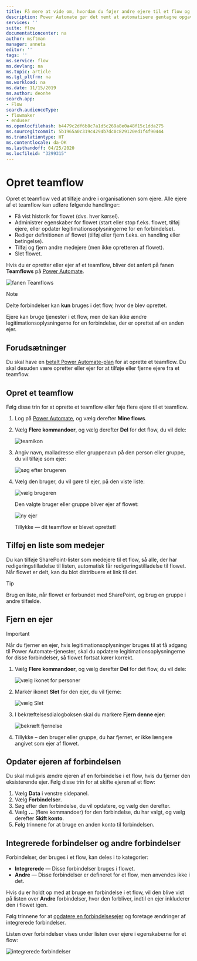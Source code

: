 ```yaml
---
title: Få mere at vide om, hvordan du føjer andre ejere til et flow og opretter teamflows | Microsoft Docs
description: Power Automate gør det nemt at automatisere gentagne opgaver. Du kan tilføje brugere eller grupper som ejere og samarbejde med dem om at designe og administrere flows.
services: ''
suite: flow
documentationcenter: na
author: msftman
manager: anneta
editor: ''
tags: ''
ms.service: flow
ms.devlang: na
ms.topic: article
ms.tgt_pltfrm: na
ms.workload: na
ms.date: 11/15/2019
ms.author: deonhe
search.app:
- Flow
search.audienceType:
- flowmaker
- enduser
ms.openlocfilehash: b4479c2df6b8c7a1d5c269a8e0a48f15c1dda275
ms.sourcegitcommit: 5b1965a0c319c4294b7dc0c829120ed1f4f90444
ms.translationtype: HT
ms.contentlocale: da-DK
ms.lasthandoff: 04/25/2020
ms.locfileid: "3299315"
---
```

# <a name="create-team-flows"></a>Opret teamflow

Opret et teamflow ved at tilføje andre i organisationen som ejere. Alle ejere af et teamflow kan udføre følgende handlinger:

* Få vist historik for flowet (dvs. hver kørsel).
* Administrer egenskaber for flowet (start eller stop f.eks. flowet, tilføj ejere, eller opdater legitimationsoplysningerne for en forbindelse).
* Rediger definitionen af flowet (tilføj eller fjern f.eks. en handling eller betingelse).
* Tilføj og fjern andre medejere (men ikke opretteren af flowet).
* Slet flowet.

Hvis du er opretter eller ejer af et teamflow, bliver det anført på fanen **Teamflows** på [Power Automate](https://flow.microsoft.com).

![fanen Teamflows](./media/create-team-flows/addowner5.png)

> [!NOTE]
> Delte forbindelser kan **kun** bruges i det flow, hvor de blev oprettet.
> 
> 

Ejere kan bruge tjenester i et flow, men de kan ikke ændre legitimationsoplysningerne for en forbindelse, der er oprettet af en anden ejer.

## <a name="prerequisites"></a>Forudsætninger
Du skal have en [betalt Power Automate-plan](https://flow.microsoft.com/pricing/) for at oprette et teamflow. Du skal desuden være opretter eller ejer for at tilføje eller fjerne ejere fra et teamflow.

## <a name="create-a-team-flow"></a>Opret et teamflow
Følg disse trin for at oprette et teamflow eller føje flere ejere til et teamflow.

1. Log på [Power Automate](https://flow.microsoft.com), og vælg derefter **Mine flows**.
2. Vælg **Flere kommandoer**, og vælg derefter **Del** for det flow, du vil dele:
   
    ![teamikon](./media/create-team-flows/addowner1.png)
3. Angiv navn, mailadresse eller gruppenavn på den person eller gruppe, du vil tilføje som ejer:
   
    ![søg efter brugeren](./media/create-team-flows/addowner2.png)
4. Vælg den bruger, du vil gøre til ejer, på den viste liste:
   
    ![vælg brugeren](./media/create-team-flows/addowner3.png)
   
     Den valgte bruger eller gruppe bliver ejer af flowet:
   
    ![ny ejer](./media/create-team-flows/addowner4.png)
   
     Tillykke &mdash; dit teamflow er blevet oprettet!

## <a name="add-a-list-as-a-co-owner"></a>Tilføj en liste som medejer

Du kan tilføje SharePoint-lister som medejere til et flow, så alle, der har redigeringstilladelse til listen, automatisk får redigeringstilladelse til flowet. Når flowet er delt, kan du blot distribuere et link til det.

> [!TIP]
> Brug en liste, når flowet er forbundet med SharePoint, og brug en gruppe i andre tilfælde.
>

## <a name="remove-an-owner"></a>Fjern en ejer

> [!IMPORTANT]
> Når du fjerner en ejer, hvis legitimationsoplysninger bruges til at få adgang til Power Automate-tjenester, skal du opdatere legitimationsoplysningerne for disse forbindelser, så flowet fortsat kører korrekt.
> 
> 

1. Vælg **Flere kommandoer**, og vælg derefter **Del** for det flow, du vil dele:
   
    ![vælg ikonet for personer](./media/create-team-flows/addowner1.png)
2. Markér ikonet **Slet** for den ejer, du vil fjerne:
   
    ![vælg Slet](./media/create-team-flows/removeowner2.png)
3. I bekræftelsesdialogboksen skal du markere **Fjern denne ejer**:
   
    ![bekræft fjernelse](./media/create-team-flows/removeowner3.png)
4. Tillykke – den bruger eller gruppe, du har fjernet, er ikke længere angivet som ejer af flowet.


## <a name="update-connection-owner"></a>Opdater ejeren af forbindelsen

Du skal muligvis ændre ejeren af en forbindelse i et flow, hvis du fjerner den eksisterende ejer. Følg disse trin for at skifte ejeren af et flow:

1. Vælg **Data** i venstre sidepanel.
1. Vælg **Forbindelser**.
1. Søg efter den forbindelse, du vil opdatere, og vælg den derefter.
1. Vælg **...** (flere kommandoer) for den forbindelse, du har valgt, og vælg derefter **Skift konto**.
1. Følg trinnene for at bruge en anden konto til forbindelsen.

## <a name="embedded-and-other-connections"></a>Integrerede forbindelser og andre forbindelser

Forbindelser, der bruges i et flow, kan deles i to kategorier:

* **Integrerede** &mdash; Disse forbindelser bruges i flowet.
* **Andre** &mdash; Disse forbindelser er defineret for et flow, men anvendes ikke i det.

Hvis du er holdt op med at bruge en forbindelse i et flow, vil den blive vist på listen over **Andre** forbindelser, hvor den forbliver, indtil en ejer inkluderer den i flowet igen.

Følg trinnene for at [opdatere en forbindelsesejer](./create-team-flows.md#update-connection-owner) og foretage ændringer af integrerede forbindelser.

Listen over forbindelser vises under listen over ejere i egenskaberne for et flow:

![integrerede forbindelser](./media/create-team-flows/embeddedconnections.png)

